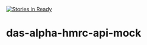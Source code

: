 [![Stories in Ready](https://badge.waffle.io/UKGovernmentBEIS/das-alpha-client-mock.png?label=ready&title=Ready)](https://waffle.io/UKGovernmentBEIS/das-alpha-client-mock)
# das-alpha-hmrc-api-mock